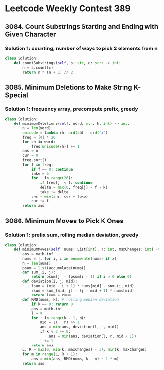 # Leetcode Weekly Contest 389

## 3084. Count Substrings Starting and Ending with Given Character

### Solution 1: counting, number of ways to pick 2 elements from n

```py
class Solution:
    def countSubstrings(self, s: str, c: str) -> int:
        n = s.count(c)
        return n * (n + 1) // 2
```

## 3085. Minimum Deletions to Make String K-Special

### Solution 1: frequency array, precompute prefix, greedy

```py
class Solution:
    def minimumDeletions(self, word: str, k: int) -> int:
        n = len(word)
        unicode = lambda ch: ord(ch) - ord("a")
        freq = [0] * 26
        for ch in word:
            freq[unicode(ch)] += 1
        ans = n
        cur = 0
        freq.sort()
        for f in freq:
            if f == 0: continue 
            take = 0
            for j in range(26):
                if freq[j] < f: continue
                delta = max(0, freq[j] - f - k)
                take += delta
            ans = min(ans, cur + take)
            cur += f
        return ans
```

## 3086. Minimum Moves to Pick K Ones

### Solution 1:  prefix sum, rolling median deviation, greedy

```py
class Solution:
    def minimumMoves(self, nums: List[int], k: int, maxChanges: int) -> int:
        ans = math.inf
        nums = [i for i, x in enumerate(nums) if x]
        n = len(nums)
        psum = list(accumulate(nums))
        def sum_(i, j):
            return psum[j] - (psum[i - 1] if i > 0 else 0)
        def deviation(i, j, mid):
            lsum = (mid - i + 1) * nums[mid] - sum_(i, mid)
            rsum = sum_(mid, j) - (j - mid + 1) * nums[mid]
            return lsum + rsum
        def RMD(nums, k): # rolling median deviation
            if k == 0: return 0
            ans = math.inf
            l = 0
            for r in range(k - 1, n):
                mid = (l + r) >> 1
                ans = min(ans, deviation(l, r, mid))
                if k % 2 == 0:
                    ans = min(ans, deviation(l, r, mid + 1))
                l += 1
            return ans
        L, R = max(0, min(k, maxChanges) - 3), min(k, maxChanges)
        for m in range(L, R + 1):
            ans = min(ans, RMD(nums, k - m) + 2 * m)
        return ans
```

